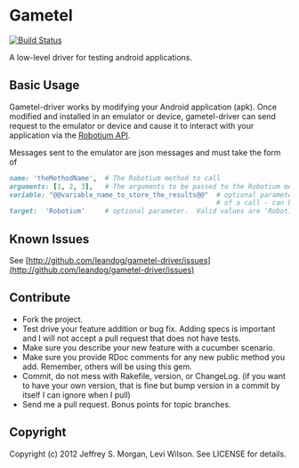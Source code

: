 # Gametel
[![Build Status](https://secure.travis-ci.org/leandog/gametel-driver.png?branch=master)](http://travis-ci.org/leandog/gametel-driver)

A low-level driver for testing android applications.

## Basic Usage

Gametel-driver works by modifying your Android application (apk).  Once modified and installed in an emulator or device, gametel-driver can send request to the emulator or device and cause it to interact with your application via the [Robotium API](http://code.google.com/p/robotium/).

Messages sent to the emulator are json messages and  must take the form of 

````ruby
name: 'theMethodName',  # The Robotium method to call
arguments: [1, 2, 3],   # The arguments to be passed to the Robotium method
variable: "@@variable_name_to_store_the_results@@"  # optional parameter to store the results 
                                                    # of a call - can be used in subsequent calls
target:  'Robotium'     # optional parameter.  Valid values are 'Robotium' or 'LastResultOrRobotium'
````


## Known Issues

See [http://github.com/leandog/gametel-driver/issues](http://github.com/leandog/gametel-driver/issues)

## Contribute
 
* Fork the project.
* Test drive your feature addition or bug fix. Adding specs is important and I will not accept a pull request that does not have tests.
* Make sure you describe your new feature with a cucumber scenario.
* Make sure you provide RDoc comments for any new public method you add. Remember, others will be using this gem.
* Commit, do not mess with Rakefile, version, or ChangeLog.
  (if you want to have your own version, that is fine but bump version in a commit by itself I can ignore when I pull)
* Send me a pull request. Bonus points for topic branches.

## Copyright

Copyright (c) 2012 Jeffrey S. Morgan, Levi Wilson. See LICENSE for details.

